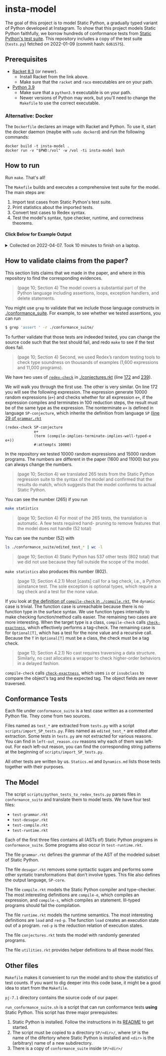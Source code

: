 # insta-model

The goal of this project is to model Static Python, a gradually typed variant
of Python developed at Instagram. To show that this project models Static
Python faithfully, we borrow hundreds of conformance tests from [Static
Python's test
suite](https://github.com/facebookincubator/cinder/blob/cinder/3.8/Lib/test/test_compiler/test_static/tests.py).
This repository includes a copy of the test suite (`tests.py`) fetched on
2022-01-09 (commit hash: `6d61575`).

## Prerequisites

- [Racket 8.3](https://download.racket-lang.org/racket-v8.3.html) (or newer).
  * Install Racket from the link above.
  * Make sure that the `racket` and `raco` executables are on your path.
- [Python 3.9](https://www.python.org/downloads/release/python-390/)
  * Make sure that a `python3.9` executable is on your path.
  * Newer versions of Python may work, but you'll need to change the `Makefile`
    to use the correct executable.

### Alternative: Docker

The `Dockerfile` declares an image with Racket and Python.
To use it, start the docker daemon (maybe with `sudo dockerd`) and run the following commands:

```
docker build -t insta-model .
docker run -v "$PWD:/vol" -w /vol -ti insta-model bash
```


## How to run

Run `make`. That's all!

The `Makefile` builds and executes a comprehensive test suite for the model.
The main steps are:

 1. Import test cases from Static Python's test suite.
 2. Print statistics about the imported tests.
 3. Convert test cases to Redex syntax.
 4. Test the model's syntax, type checker, runtime, and correctness theorems.


#### Click Below for Example Output

<details><summary>Collected on 2022-04-07. Took 10 minutes to finish on a laptop.</summary>
<pre>
echo "Importing tests from Static Python's test suite."
Importing tests from Static Python's test suite.
rm -f ./skipped_tests/*
rm -f ./conformance_suite/test_*
python3.9 ./scripts/import_SP_tests.py
bash scripts/stat.sh
-      537 skipped tests (from the .csv)
-      265 used tests (counting all ./conformance_suite/*test_*)
- 802 actual total (adding the previous two numbers)
-      802 expected total (counting all 'def test_' in tests.py)
echo "Translating Python files to tests of the model."
Translating Python files to tests of the model.
python3.9 ./scripts/python_tests_to_redex_tests.py > /dev/null
echo "Testing the model." && \
	echo "Testing the grammar." && \
	racket ./test-grammar.rkt && \
	echo "Testing the desugaring process." && \
	racket ./test-desugar.rkt && \
	echo "Testing the compiler and the type-checker." && \
	racket ./test-compile.rkt && \
	echo "Testing the runtime. This may take several minutes." && \
	racket ./test-runtime.rkt && \
	echo "Testing the soundness property with random programs. This will take even longer." && \
	racket ./conjectures.rkt
Testing the model.
Testing the grammar.
Testing the desugaring process.
Testing the compiler and the type-checker.
Testing the runtime. This may take several minutes.
Testing the soundness property with random programs. This will take even longer.
redex-check: /Users/ben/code/postdoc/kc/insta/insta-model/conjectures.rkt:172
no counterexamples in 10000 attempts
found 1742 well-typed expressions.
1343 of them reduce to a value of the expected type.
399 of them reduce to an error.
0 of them don't reduce to a value within the step limit.
redex-check: /Users/ben/code/postdoc/kc/insta/insta-model/conjectures.rkt:239
no counterexamples in 15000 attempts
found 1725 well-typed programs.
1701 of them terminate.
24 of them don't terminate within the step limit.
</pre>
</details>

## How to validate claims from the paper?

This section lists claims that we made in the paper, and where in this repository to find the corresponding evidences.

> (page 10; Section 4) The model covers a substantial part of the Python language including assertions, loops, exception handlers, and delete statements.

You might use `grep` to validate that we include those language constructs in [./conformance_suite](./conformance_suite). For example, to see whether we tested assertions, you can run

```bash
$ grep 'assert ' -r ./conformance_suite/
```

To further validate that those tests are indeeded tested, you can change the source code such that the test should fail, and redo `make` to see if the test does fail.

> (page 10; Section 4) Second, we used Redex’s random testing tools to check type soundness on thousands of examples (1,600 expressions and 11,000 programs).

We have two uses of [`redex-check`](https://docs.racket-lang.org/redex/reference.html#%28form._%28%28lib._redex%2Freduction-semantics..rkt%29._redex-check%29%29) in [./conjectures.rkt](./conjectures.rkt) (line [172](https://github.com/brownplt/insta-model/blob/c9f21f5479b2dd4f9ddbfabacba88d22b3cb1811/conjectures.rkt#L172) and [239](https://github.com/brownplt/insta-model/blob/c9f21f5479b2dd4f9ddbfabacba88d22b3cb1811/conjectures.rkt#L239)).

We will walk you through the first use. The other is very similar. On line 172 you will see the following expression. The expression generate 10000 random expressions (`e+`) and checks whether for all expression `e+`, if the expression compiles and terminates in 100 reduction steps, the result must be of the same type as the expression. The nonterminate `e+` is defined in language `SP-conjecture`, which inherite the definition from language `SP` ([line 29 of `grammar.rkt`](https://github.com/brownplt/insta-model/blob/c9f21f5479b2dd4f9ddbfabacba88d22b3cb1811/grammar.rkt#L29)

```racket
(redex-check SP-conjecture
             e+
             (term (compile-implies-terminate-implies-well-typed-e e+))
             #:attempts 10000)
```

In the repository we tested 10000 random expressions and 15000 random programs. The numbers are different in the paper (1600 and 11000) but you can always change the numbers.

> (page 10; Section 4) we translated 265 tests from the Static Python regression suite to the syntax of the model and confirmed that the results do match, which suggests that the model conforms to actual Static Python.

You can see the number (265) if you run 

```bash
make statistics
```

> (page 10; Section 4) For most of the 265 tests, the translation is automatic. A few tests required hand- pruning to remove features that the model does not handle (52 total)

You can see the number (52) with 

```bash
ls ./conformance_suite/edited_test_* | wc -l
```

> (page 10; Section 4) Static Python has 537 other tests (802 total) that we did not use because they fall outside the scope of the model.

`make statistics` also produces this number (802).

> (page 13; Section 4.2.1) Most [casts] call for a tag check, i.e., a Python isinstance test. The sole exception is optional types, which require a tag check and a test for the none value.

If you look at [the definition of `compile-check` in `./compile.rkt`](https://github.com/brownplt/insta-model/blob/c9f21f5479b2dd4f9ddbfabacba88d22b3cb1811/compile.rkt#L1225), the `dynamic` case is trivial. The function case is unreachable because there is no function type in the surface syntax. We use function types internally to make checking function/method calls easier. The remaining two cases are more interesting. When the target type is a class, `compile-check` calls [`check-exactness`](https://github.com/brownplt/insta-model/blob/c9f21f5479b2dd4f9ddbfabacba88d22b3cb1811/compile.rkt#L1244), which effectively performs a tag-check. The remaining case is for `Optional[T]`, which has a test for the none value and a recursive call. Because the `T` in `Optional[T]` must be a class, the check must be a tag check.

> (page 13; Section 4.2.1) No cast requires traversing a data structure. Similarly, no cast allocates a wrapper to check higher-order behaviors in a delayed fashion.

`compile-check` calls [`check-exactness`](https://github.com/brownplt/insta-model/blob/c9f21f5479b2dd4f9ddbfabacba88d22b3cb1811/compile.rkt#L1244), which uses `is` or `issubclass` to compare the object's tag and the expected tag. The object fields are never traversed.

## Conformance Tests

Each file under `conformance_suite` is a test case written as a commented Python file. They come from two sources.

Files named as `test_*` are extracted from `tests.py` with a script `scripts/import_SP_tests.py`. Files named as `edited_test_*` are edited after extraction. Some tests in `tests.py` are not extracted for various reasons. You can find in `left-out_reason.csv` reasons why each of them was left-out. For each left-out reason, you can find the corresponding string patterns at the beginning of `scripts/import_SP_tests.py`.

All other tests are written by us. `Statics.md` and `Dynamics.md` lists those tests together with their purposes.

## The Model

The script `scripts/python_tests_to_redex_tests.py` parses files in
`conformance_suite` and translate them to model tests. We have four test files:

- `test-grammar.rkt`
- `test-desugar.rkt`
- `test-compile.rkt`
- `test-runtime.rkt`

Each of the first three files contains all (ASTs of) Static Python programs in
`conformance_suite`. Some programs also occur in `test-runtime.rkt`.

The file `grammar.rkt` defines the grammar of the AST of the modeled subset of
Static Python.

The file `desugar.rkt` removes some syntactic sugars and performs some other
syntatic transformations that don't involve types. This file also defines the
output language, `SP-core`.

The file `compile.rkt` models the Static Python compiler and type-checker. The
most interesting definitions are `compile-e`, which compiles an expression, and
`compile-s`, which compiles an statement. Ill-typed programs should fail the
compilation.

The file `runtime.rkt` models the runtime semantics. The most interesting
definitions are `load` and `red-p`. The function `load` creates an execution
state out of a program. `red-p` is the reduction relation of execution states.

The file `conjectures.rkt` tests the model with randomly generated programs.

The file `utilities.rkt` provides helper definitions to all these model files.

## Other files

`Makefile` makes it convenient to run the model and to show the statistics of
test counts. If you want to dig deeper into this code base, it might be a good
idea to start from the `Makefile`.

`pj-7.1` directory contains the source code of our paper.

`run_conformance_suite.sh` is a script that can run conformance tests **using**
Static Python. This script has three major prerequisites:

 1. Static Python is installed. Follow the instructions in its
    [README](https://github.com/facebookincubator/cinder) to get started.
 2. The script must be copied to a directory `SP/<dir>/`, where `SP` is the
    name of the difertory where Static Python is installed and `<dir>` is the
    (arbitrary) name of a new subdirectory.
 3. There is a copy of `conformance_suite` inside `SP/<dir>/`

